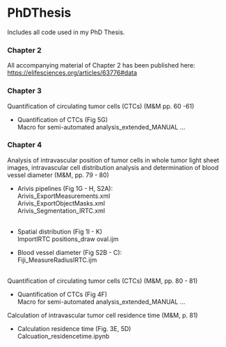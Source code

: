 # PhDThesis
Includes all code used in my PhD Thesis.

### Chapter 2 <br>
All accompanying material of Chapter 2 has been published here: <br>
https://elifesciences.org/articles/63776#data

### Chapter 3 <br>
Quantification of circulating tumor cells (CTCs) (M&M pp. 60 -61) <br>
- Quantification of CTCs (Fig 5G) <br> 
  Macro for semi-automated analysis_extended_MANUAL ... <br>

### Chapter 4 <br>
Analysis of intravascular position of tumor cells in whole tumor light sheet images, intravascular cell distribution analysis and determination of blood vessel diameter (M&M, pp. 79 - 80)
- Arivis pipelines (Fig 1G - H, S2A): <br>
  Arivis_ExportMeasurements.xml <br>
  Arivis_ExportObjectMasks.xml <br>
  Arivis_Segmentation_IRTC.xml <br>
  <br>
- Spatial distribution (Fig 1I - K) <br>
  ImportIRTC positions_draw oval.ijm

- Blood vessel diameter (Fig S2B - C): <br>
  Fiji_MeasureRadiusIRTC.ijm <br>
  <br>
  
Quantification of circulating tumor cells (CTCs) (M&M, pp. 80 - 81)
- Quantification of CTCs (Fig 4F) <br>
  Macro for semi-automated analysis_extended_MANUAL ... <br>

Calculation of intravascular tumor cell residence time (M&M, p. 81)
- Calculation residence time (Fig. 3E, 5D) <br>
  Calcuation_residencetime.ipynb <br>

